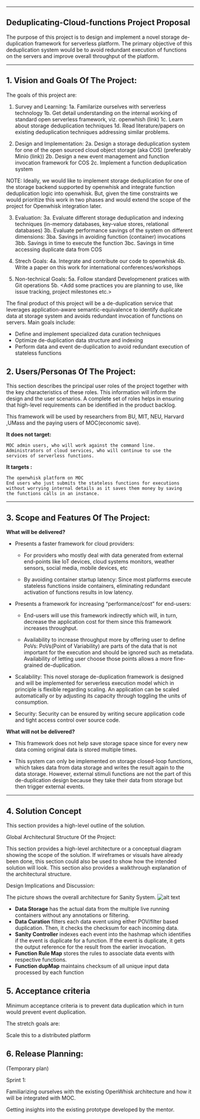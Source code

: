 ** **

## Deduplicating-Cloud-functions Project Proposal

The purpose of this project is to design and implement a novel storage de-duplication framework for serverless platform. The primary objective of this deduplication system would be to avoid redundant execution of functions on the servers and improve overall throughput of the platform.
** **

## 1.   Vision and Goals Of The Project:
The goals of this project are:
1. Survey and Learning:
1a. Familarize ourselves with serverless technology
1b. Get detail understanding on the internal working of standard open serverless framework, viz. openwhish (link)
1c. Learn about storage deduplication techniques
1d. Read literature/papers on existing deduplication techniques addressing similar problems.

2. Design and Implementation:
2a. Design a storage deduplication system for one of the open sourced cloud object storage (aka COS) (preferably Minio (link))
2b. Design a new event management and function invocation framework for COS
2c. Implement a function deduplication system

NOTE: Ideally, we would like to implement storage deduplication for one of the storage backend supported by openwhisk and integrate function deduplication logic into openwhisk. But, given the time constraints we would prioritize this work in two phases and would extend the scope of the project for Openwhisk integration later.

3. Evaluation:
3a. Evaluate different storage deduplication and indexing techniques (in-memory databases, key-value stores, relational databases)
3b. Evaluate performance savings of the system on different dimensions:
 3ba. Savings in avoiding function (container) invocations
 3bb. Savings in time to execute the function 
 3bc. Savings in time accessing duplicate data from COS
 
4. Strech Goals:
4a. Integrate and contribute our code to openwhisk
4b. Write a paper on this work for international conferences/workshops

5. Non-technical Goals:
5a. Follow standard Developmenent pratices with Git operations
5b. <Add some practices you are planning to use, like issue tracking, project milestones etc.>



The final product of this project will be a de-duplication service that leverages application-aware semantic-equivalence to identify duplicate data at storage system and avoids redundant invocation of functions on servers. Main goals include:
* Define and implement specialized data curation techniques 
* Optimize de-duplication data structure and indexing
* Perform data and event de-duplication to avoid redundant execution of stateless functions

## 2. Users/Personas Of The Project:

This section describes the principal user roles of the project together with the key characteristics of these roles. This information will inform the design and the user scenarios. A complete set of roles helps in ensuring that high-level requirements can be identified in the product backlog.

This framework will be used by researchers from BU, MIT, NEU, Harvard ,UMass and the paying users of MOC(economic save).

  **It does not target:**
  
    MOC admin users, who will work against the command line.
    Administrators of cloud services, who will continue to use the services of serverless functions.

  **It targets :**
  
    The openwhisk platform on MOC
    End users who just submits the stateless functions for executions without worrying internal details as it saves them money by saving     the functions calls in an instance.

** **

## 3.   Scope and Features Of The Project:

**What will be delivered?**

* Presents a faster framework for cloud providers: 

  * For providers who mostly deal with data generated from external end-points like IoT devices, cloud systems monitors, weather sensors, social media, mobile devices, etc

  * By avoiding container startup latency: Since most platforms execute stateless functions inside containers, eliminating redundant activation of functions results in low latency.

*  Presents a framework for increasing “performance/cost” for end-users: 

    * End-users will use this framework indirectly which will, in turn, decrease the application cost for them since this framework increases throughput.

    * Availability to increase throughput more by offering user to define PoVs: PoVs(Point of Variability) are parts of the data that is not important for the execution and should be ignored such as metadata. Availability of letting user choose those points allows a more fine-grained de-duplication.

* Scalability: This novel storage de-duplication framework is designed and will be implemented for serverless execution model which in principle is flexible regarding scaling. An application can be scaled automatically or by adjusting its capacity through toggling the units of consumption.

* Security: Security can be ensured by writing secure application code and tight access control over source code. 

**What will not be delivered?**

* This framework does not help save storage space since for every new data coming original data is stored multiple times.

* This system can only be implemented on storage closed-loop functions, which takes data from data storage and writes the result again to the data storage. However, external stimuli functions are not the part of this de-duplication design because they take their data from storage but then trigger external events.

** **

## 4. Solution Concept

This section provides a high-level outline of the solution.


Global Architectural Structure Of the Project:

This section provides a high-level architecture or a conceptual diagram showing the scope of the solution. If wireframes or visuals have already been done, this section could also be used to show how the intended solution will look. This section also provides a walkthrough explanation of the architectural structure. 

Design Implications and Discussion:

The picture shows the overall architecture for Sanity System. 
![alt text](https://github.com/bu-528-sp19/Deduplicating-Cloud-functions/blob/master/arch.PNG)
* **Data Storage** has the actual data from the multiple live running containers without any annotations or filtering.
* **Data Curation** filters each data event using either POV/filter based duplication. Then, it checks the checksum for each incoming data.
* **Sanity Controller** indexes each event into the hashmap which identifies if the event is duplicate for a function. If the event is duplicate, it gets the output reference for the result from the earlier invocation.
* **Function Rule Map** stores the rules to associate data events with respective functions.
* **Function dupMap** maintains checksum of all unique input data processed by each function 

## 5. Acceptance criteria

Minimum acceptance criteria is to prevent data duplication which in turn would prevent event duplication. 

The stretch goals are:

Scale this to a distributed platform

## 6.  Release Planning:

(Temporary plan)

Sprint 1: 

Familiarizing ourselves with the existing OpenWhisk architecture and how it will be integrated with MOC.

Getting insights into the existing prototype developed by the mentor.

